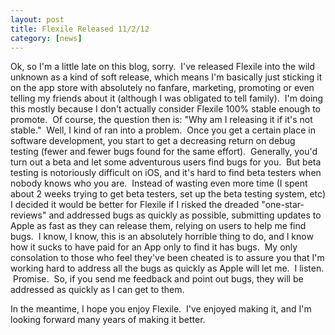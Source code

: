 ```yaml
---
layout: post
title: Flexile Released 11/2/12
category: [news]
---
```


Ok, so I'm a little late on this blog, sorry.  I've released Flexile into the wild unknown as a kind of soft release, which means I'm basically just sticking it on the app store with absolutely no fanfare, marketing, promoting or even telling my friends about it (although I was obligated to tell family).  I'm doing this mostly because I don't actually consider Flexile 100% stable enough to promote.  Of course, the question then is: "Why am I releasing it if it's not stable."  Well, I kind of ran into a problem.  Once you get a certain place in software development, you start to get a decreasing return on debug testing (fewer and fewer bugs found for the same effort).  Generally, you'd turn out a beta and let some adventurous users find bugs for you.  But beta testing is notoriously difficult on iOS, and it's hard to find beta testers when nobody knows who you are.  Instead of wasting even more time (I spent about 2 weeks trying to get beta testers, set up the beta testing system, etc) I decided it would be better for Flexile if I risked the dreaded "one-star-reviews" and addressed bugs as quickly as possible, submitting updates to Apple as fast as they can release them, relying on users to help me find bugs.  I know, I know, this is an absolutely horrible thing to do, and I know how it sucks to have paid for an App only to find it has bugs.  My only consolation to those who feel they've been cheated is to assure you that I'm working hard to address all the bugs as quickly as Apple will let me.  I listen.  Promise.  So, if you send me feedback and point out bugs, they will be addressed as quickly as I can get to them.

In the meantime, I hope you enjoy Flexile.  I've enjoyed making it, and I'm looking forward many years of making it better.
